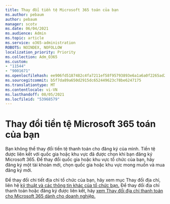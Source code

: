 ```yaml
---
title: Thay đổi tiền tệ Microsoft 365 toán của bạn
ms.author: pebaum
author: pebaum
manager: scotv
ms.date: 06/04/2021
ms.audience: Admin
ms.topic: article
ms.service: o365-administration
ROBOTS: NOINDEX, NOFOLLOW
localization_priority: Priority
ms.collection: Adm_O365
ms.custom:
- "11544"
- "9001671"
ms.openlocfilehash: ee906fd5187482c4fa7211ef58f95793893e6a1a6a0f2265ad23a8e206780433
ms.sourcegitcommit: b5f7da89a650d2915dc652449623c78be6247175
ms.translationtype: MT
ms.contentlocale: vi-VN
ms.lasthandoff: 08/05/2021
ms.locfileid: "53968579"
---
```

# <a name="change-your-microsoft-365-billing-currency"></a>Thay đổi tiền tệ Microsoft 365 toán của bạn

Bạn không thể thay đổi tiền tệ thanh toán cho đăng ký của mình. Tiền tệ được liên kết với quốc gia hoặc khu vực đã được chọn khi bạn đăng ký Microsoft 365. Để thay đổi quốc gia hoặc khu vực tổ chức của bạn, hãy đăng ký một tài khoản mới, chọn quốc gia hoặc khu vực mong muốn và mua đăng ký mới. 

Để thay đổi chi tiết địa chỉ tổ chức của bạn, hãy xem mục Thay đổi địa chỉ, liên hệ [kỹ thuật và các thông tin khác của tổ chức bạn.](/microsoft-365/admin/manage/change-address-contact-and-more) Để thay đổi địa chỉ thanh toán hoặc đăng ký được liên kết, hãy [xem Thay đổi địa chỉ thanh toán cho Microsoft 365 dành cho doanh nghiệp.](/microsoft-365/commerce/billing-and-payments/change-your-billing-addresses) 